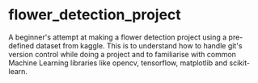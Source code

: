 # flower_detection_project
A beginner's attempt at making a flower detection project using a pre-defined dataset from kaggle.
This is to understand how to handle git's version control while doing a project and to familiarise with common Machine Learning libraries like opencv, tensorflow,
matplotlib and scikit-learn.
